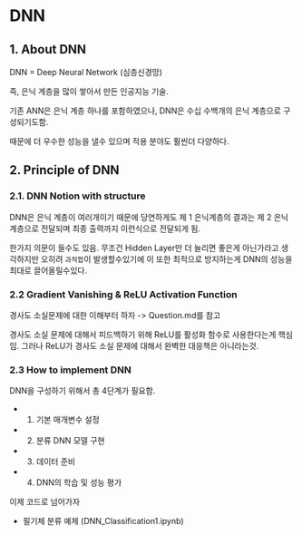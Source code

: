 # DNN

## 1. About DNN

DNN = Deep Neural Network (심층신경망)

즉, 은닉 계층을 많이 쌓아서 만든 인공지능 기술.

기존 ANN은 은닉 계층 하나를 포함하였으나, DNN은 수십 수백개의 은닉 계층으로 구성되기도함.

때문에 더 우수한 성능을 낼수 있으며 적용 분야도 훨씬더 다양하다.

## 2. Principle of DNN

### 2.1. DNN Notion with structure

DNN은 은닉 계층이 여러개이기 때문에 당연하게도 제 1 은닉계층의 결과는 제 2 은닉계층으로 전달되며 최종 출력까지 이런식으로 전달되게 됨.

한가지 의문이 들수도 있음. 무조건 Hidden Layer만 더 늘리면 좋은게 아닌가라고 생각하지만 오히려 `과적합`이 발생할수있기에 이 또한 최적으로 방지하는게 DNN의 성능을 최대로 끌어올릴수있다.

### 2.2 Gradient Vanishing & ReLU Activation Function

경사도 소실문제에 대한 이해부터 하자 -> Question.md를 참고

경사도 소실 문제에 대해서 피드백하기 위해 ReLU를 활성화 함수로 사용한다는게 핵심임. 그러나 ReLU가 경사도 소실 문제에 대해서 완벽한 대응책은 아니라는것.

### 2.3 How to implement DNN

DNN을 구성하기 위해서 총 4단계가 필요함.

- 1. 기본 매개변수 설정
- 2. 분류 DNN 모델 구현
- 3. 데이터 준비
- 4. DNN의 학습 및 성능 평가

이제 코드로 넘어가자

- 필기체 분류 예제 (DNN_Classification1.ipynb)




